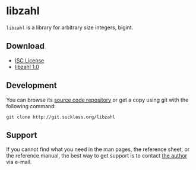 libzahl
=======
`libzahl` is a library for arbitrary size integers, bigint.

Download
--------
* [ISC License](http://git.suckless.org/libzahl/plain/LICENSE)
* [libzahl 1.0](http://git.suckless.org/libzahl/snapshot/libzahl-1.0.tar.gz)

Development
-----------
You can browse its [source code repository](http://git.suckless.org/libzahl)
or get a copy using git with the following command:

	git clone http://git.suckless.org/libzahl

Support
-------
If you cannot find what you need in the man pages, the
reference sheet, or the reference manual, the best way
to get support is to contact
[the author](http://suckless.org/people/maandree) via
e-mail.
